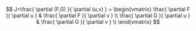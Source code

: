 $$
J=\frac{ \partial (F,G) }{ \partial (u,v) } = \begin{vmatrix}
\frac{ \partial F }{ \partial u }  & \frac{ \partial F }{ \partial v }  \\
\frac{ \partial G }{ \partial u }  & \frac{ \partial G }{ \partial v }  \\
\end{vmatrix}
$$

